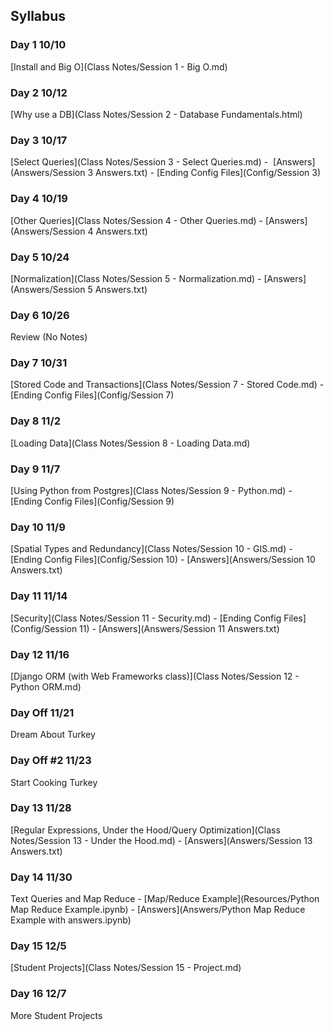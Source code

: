 
## Syllabus

### Day 1 10/10

[Install and Big O](Class Notes/Session 1 - Big O.md)

### Day 2 10/12

[Why use a DB](Class Notes/Session 2 - Database Fundamentals.html)

### Day 3 10/17

[Select Queries](Class Notes/Session 3 - Select Queries.md) -  [Answers](Answers/Session 3 Answers.txt) - [Ending Config Files](Config/Session 3)

### Day 4 10/19

[Other Queries](Class Notes/Session 4 - Other Queries.md) - [Answers](Answers/Session 4 Answers.txt)

### Day 5 10/24
[Normalization](Class Notes/Session 5 - Normalization.md) - [Answers](Answers/Session 5 Answers.txt)
### Day 6 10/26
Review (No Notes)
### Day 7 10/31
[Stored Code and Transactions](Class Notes/Session 7 - Stored Code.md) - [Ending Config Files](Config/Session 7)
### Day 8 11/2
[Loading Data](Class Notes/Session 8 - Loading Data.md)
### Day 9 11/7
[Using Python from Postgres](Class Notes/Session 9 - Python.md) - [Ending Config Files](Config/Session 9)
### Day 10 11/9
[Spatial Types and Redundancy](Class Notes/Session 10 - GIS.md) - [Ending Config Files](Config/Session 10) - [Answers](Answers/Session 10 Answers.txt)
### Day 11 11/14
[Security](Class Notes/Session 11 - Security.md) - [Ending Config Files](Config/Session 11) - [Answers](Answers/Session 11 Answers.txt)
### Day 12 11/16
[Django ORM (with Web Frameworks class)](Class Notes/Session 12 - Python ORM.md)
### Day Off 11/21
Dream About Turkey
### Day Off #2 11/23
Start Cooking Turkey
### Day 13 11/28
[Regular Expressions, Under the Hood/Query Optimization](Class Notes/Session 13 - Under the Hood.md) - [Answers](Answers/Session 13 Answers.txt)
### Day 14 11/30
Text Queries and Map Reduce - [Map/Reduce Example](Resources/Python Map Reduce Example.ipynb) - [Answers](Answers/Python Map Reduce Example with answers.ipynb)
### Day 15 12/5
[Student Projects](Class Notes/Session 15 - Project.md)
### Day 16 12/7
More Student Projects
